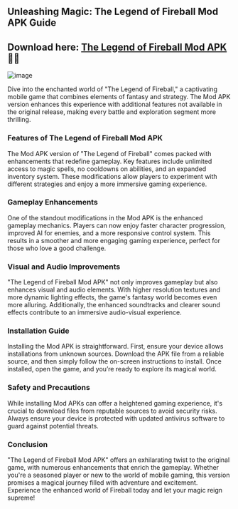 ## Unleashing Magic: The Legend of Fireball Mod APK Guide
## Download here: [The Legend of Fireball Mod APK](https://bom.so/TcWqE3) 🔗📲
![image](https://github.com/user-attachments/assets/fa525049-23de-4dcc-8212-1fdc13ffd253)

Dive into the enchanted world of "The Legend of Fireball," a captivating mobile game that combines elements of fantasy and strategy. The Mod APK version enhances this experience with additional features not available in the original release, making every battle and exploration segment more thrilling.

### **Features of The Legend of Fireball Mod APK**
The Mod APK version of "The Legend of Fireball" comes packed with enhancements that redefine gameplay. Key features include unlimited access to magic spells, no cooldowns on abilities, and an expanded inventory system. These modifications allow players to experiment with different strategies and enjoy a more immersive gaming experience.

### **Gameplay Enhancements**
One of the standout modifications in the Mod APK is the enhanced gameplay mechanics. Players can now enjoy faster character progression, improved AI for enemies, and a more responsive control system. This results in a smoother and more engaging gaming experience, perfect for those who love a good challenge.

### **Visual and Audio Improvements**
"The Legend of Fireball Mod APK" not only improves gameplay but also enhances visual and audio elements. With higher resolution textures and more dynamic lighting effects, the game's fantasy world becomes even more alluring. Additionally, the enhanced soundtracks and clearer sound effects contribute to an immersive audio-visual experience.

### **Installation Guide**
Installing the Mod APK is straightforward. First, ensure your device allows installations from unknown sources. Download the APK file from a reliable source, and then simply follow the on-screen instructions to install. Once installed, open the game, and you’re ready to explore its magical world.

### **Safety and Precautions**
While installing Mod APKs can offer a heightened gaming experience, it's crucial to download files from reputable sources to avoid security risks. Always ensure your device is protected with updated antivirus software to guard against potential threats.

### **Conclusion**
"The Legend of Fireball Mod APK" offers an exhilarating twist to the original game, with numerous enhancements that enrich the gameplay. Whether you're a seasoned player or new to the world of mobile gaming, this version promises a magical journey filled with adventure and excitement. Experience the enhanced world of Fireball today and let your magic reign supreme!

